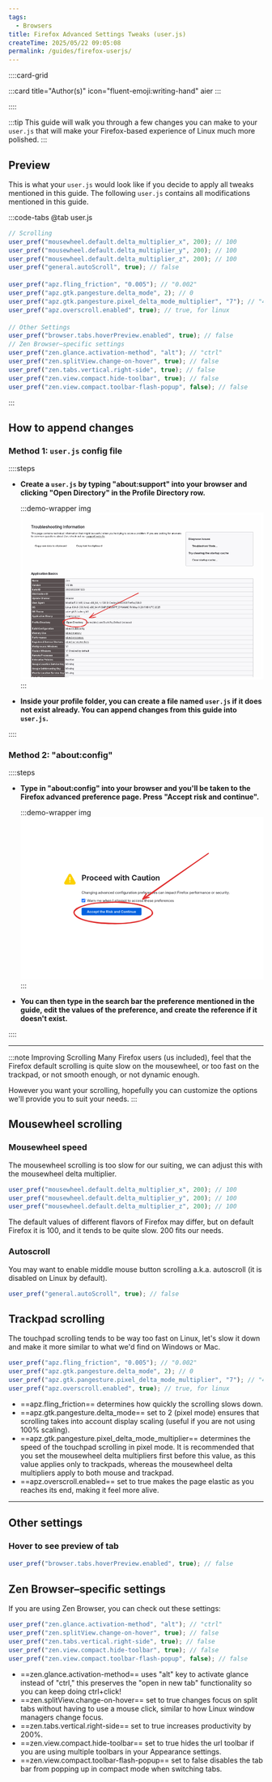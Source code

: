 ```yaml
---
tags:
  - Browsers
title: Firefox Advanced Settings Tweaks (user.js)
createTime: 2025/05/22 09:05:08
permalink: /guides/firefox-userjs/
---
```


::::card-grid

:::card title="Author(s)" icon="fluent-emoji:writing-hand"
aier
:::

<!-- :::card title="Co-author(s)" icon="fluent-emoji:two-hearts"
::: -->

::::

:::tip
This guide will walk you through a few changes you can make to your `user.js` that will make your Firefox-based experience of Linux much more polished.
:::

## **Preview**

This is what your `user.js` would look like if you decide to apply all tweaks mentioned in this guide. The following `user.js` contains all modifications mentioned in this guide.

:::code-tabs
@tab user.js

```js
// Scrolling
user_pref("mousewheel.default.delta_multiplier_x", 200); // 100
user_pref("mousewheel.default.delta_multiplier_y", 200); // 100
user_pref("mousewheel.default.delta_multiplier_z", 200); // 100
user_pref("general.autoScroll", true); // false

user_pref("apz.fling_friction", "0.005"); // "0.002"
user_pref("apz.gtk.pangesture.delta_mode", 2); // 0
user_pref("apz.gtk.pangesture.pixel_delta_mode_multiplier", "7"); // "40.0"
user_pref("apz.overscroll.enabled", true); // true, for linux

// Other Settings
user_pref("browser.tabs.hoverPreview.enabled", true); // false
// Zen Browser–specific settings
user_pref("zen.glance.activation-method", "alt"); // "ctrl"
user_pref("zen.splitView.change-on-hover", true); // false
user_pref("zen.tabs.vertical.right-side", true); // false
user_pref("zen.view.compact.hide-toolbar", true); // false
user_pref("zen.view.compact.toolbar-flash-popup", false); // false
```

:::

## **How to append changes**

### Method 1: `user.js` config file

::::steps

- **Create a `user.js` by typing "about:support" into your browser and clicking "Open Directory" in the Profile Directory row.**

  :::demo-wrapper img
  ![Firefox Profile Directory](./assets/firefox-profile-directory.png)
  :::

- **Inside your profile folder, you can create a file named `user.js` if it does not exist already. You can append changes from this guide into `user.js`.**

::::

### Method 2: "about:config"

::::steps

- **Type in "about:config" into your browser and you'll be taken to the Firefox advanced preference page. Press "Accept risk and continue".**

  :::demo-wrapper img
  ![Firefox about:config page](./assets/firefox-about-config.png)
  :::

- **You can then type in the search bar the preference mentioned in the guide, edit the values of the preference, and create the reference if it doesn't exist.**

::::

---

:::note Improving Scrolling
Many Firefox users (us included), feel that the Firefox default scrolling is quite slow on the mousewheel, or too fast on the trackpad, or not smooth enough, or not dynamic enough.

However you want your scrolling, hopefully you can customize the options we'll provide you to suit your needs.
:::

## Mousewheel scrolling

### Mousewheel speed

The mousewheel scrolling is too slow for our suiting, we can adjust this with the mousewheel delta multiplier.

```js
user_pref("mousewheel.default.delta_multiplier_x", 200); // 100
user_pref("mousewheel.default.delta_multiplier_y", 200); // 100
user_pref("mousewheel.default.delta_multiplier_z", 200); // 100
```

The default values of different flavors of Firefox may differ, but on default Firefox it is 100, and it tends to be quite slow. 200 fits our needs.

### Autoscroll

You may want to enable middle mouse button scrolling a.k.a. autoscroll (it is disabled on Linux by default).

```js
user_pref("general.autoScroll", true); // false
```

## **Trackpad scrolling**

The touchpad scrolling tends to be way too fast on Linux, let's slow it down and make it more similar to what we'd find on Windows or Mac.

```js
user_pref("apz.fling_friction", "0.005"); // "0.002"
user_pref("apz.gtk.pangesture.delta_mode", 2); // 0
user_pref("apz.gtk.pangesture.pixel_delta_mode_multiplier", "7"); // "40.0"
user_pref("apz.overscroll.enabled", true); // true, for linux
```

- ==apz.fling_friction== determines how quickly the scrolling slows down.
- ==apz.gtk.pangesture.delta_mode== set to 2 (pixel mode) ensures that scrolling takes into account display scaling (useful if you are not using 100% scaling).
- ==apz.gtk.pangesture.pixel_delta_mode_multiplier== determines the speed of the touchpad scrolling in pixel mode. It is recommended that you set the mousewheel delta multipliers first before this value, as this value applies only to trackpads, whereas the mousewheel delta multipliers apply to both mouse and trackpad.
- ==apz.overscroll.enabled== set to true makes the page elastic as you reaches its end, making it feel more alive.

---

## **Other settings**

### Hover to see preview of tab

```js
user_pref("browser.tabs.hoverPreview.enabled", true); // false
```

## **Zen Browser–specific settings**

If you are using Zen Browser, you can check out these settings:

```js
user_pref("zen.glance.activation-method", "alt"); // "ctrl"
user_pref("zen.splitView.change-on-hover", true); // false
user_pref("zen.tabs.vertical.right-side", true); // false
user_pref("zen.view.compact.hide-toolbar", true); // false
user_pref("zen.view.compact.toolbar-flash-popup", false); // false
```

- ==zen.glance.activation-method== uses "alt" key to activate glance instead of "ctrl," this preserves the "open in new tab" functionality so you can keep doing ctrl+click!
- ==zen.splitView.change-on-hover== set to true changes focus on split tabs without having to use a mouse click, similar to how Linux window managers change focus.
- ==zen.tabs.vertical.right-side== set to true increases productivity by 200%.
- ==zen.view.compact.hide-toolbar== set to true hides the url toolbar if you are using multiple toolbars in your Appearance settings.
- ==zen.view.compact.toolbar-flash-popup== set to false disables the tab bar from popping up in compact mode when switching tabs.
